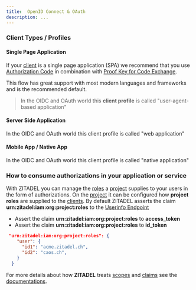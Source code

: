 ```yaml
---
title:  OpenID Connect & OAuth
description: ...
---
```


### Client Types / Profiles

#### Single Page Application

If your [client](administrate#Clients) is a single page application (SPA) we recommend that you use [Authorization Code](documentation#Authorization_Code) in combination with [Proof Key for Code Exchange](documentation#Proof_Key_for_Code_Exchange).

This flow has great support with most modern languages and frameworks and is the recommended default.

> In the OIDC and OAuth world this **client profile** is called "user-agent-based application"

#### Server Side Application

In the OIDC and OAuth world this client profile is called "web application"

#### Mobile App / Native App

In the OIDC and OAuth world this client profile is called "native application"

### How to consume authorizations in your application or service

With ZITADEL you can manage the [roles](administrate#Roles) a [project](administrate#Projects) supplies to your users in the form of authorizations.
On the [project](administrate#Projects) it can be configured how **project roles** are supplied to the [clients](administrate#Clients).
By default ZITADEL asserts the claim **urn:zitadel:iam:org:project:roles** to the [Userinfo Endpoint](documentation#userinfo_endpoint)

- Assert the claim **urn:zitadel:iam:org:project:roles** to **access_token**
- Assert the claim **urn:zitadel:iam:org:project:roles** to **id_token**

```JSON
 "urn:zitadel:iam:org:project:roles": {
    "user": {
      "id1": "acme.zitadel.ch",
      "id2": "caos.ch",
    }
  }
```

For more details about how **ZITADEL** treats [scopes](documentation#Scopes) and [claims](documentation#Claims) see the [documentations](documentation).
